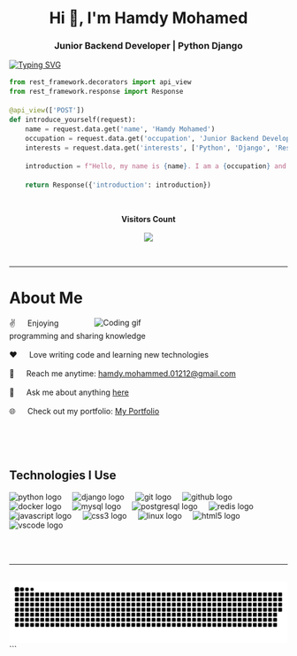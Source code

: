 <h1 align="center">Hi 👋, I'm Hamdy Mohamed</h1>
<h3 align="center">Junior Backend Developer | Python Django</h3>

<a href="https://git.io/typing-svg">
  <img src="https://readme-typing-svg.demolab.com?font=Fira+Code&weight=800&size=30&duration=3000&pause=503&center=true&vCenter=true&width=1000&lines=Hello+Everyone;My+name+is+Hamdy+Mohamed.;I+am+a+Junior+Backend+Developer;My+interests+include+%5BPython%2C+Django%2C+Rest+Framework%5D" alt="Typing SVG" />
</a>

```python
from rest_framework.decorators import api_view
from rest_framework.response import Response

@api_view(['POST'])
def introduce_yourself(request):
    name = request.data.get('name', 'Hamdy Mohamed')
    occupation = request.data.get('occupation', 'Junior Backend Developer')
    interests = request.data.get('interests', ['Python', 'Django', 'Rest Framework'])

    introduction = f"Hello, my name is {name}. I am a {occupation} and my interests include {', '.join(interests)}."

    return Response({'introduction': introduction})
```

<div align="center">
  <br>
  <p align="center"><b>Visitors Count</b></p>
  <p align="center">
    <img align="center" src="https://profile-counter.glitch.me/{HamdyMohamed}/count.svg" />
  </p>
  <br>
</div>

<hr>

# About Me
<p>
  <img align="right" width="350" src="/assets/programmer.gif" alt="Coding gif" />
    
  ✌️ &emsp; Enjoying programming and sharing knowledge <br/><br/>
  ❤️ &emsp; Love writing code and learning new technologies<br/><br/>
  📧 &emsp; Reach me anytime: [hamdy.mohammed.01212@gmail.com](mailto:hamdy.mohammed.01212@gmail.com)<br/><br/>
  💬 &emsp; Ask me about anything [here](https://www.linkedin.com/in/hamdy-mohamed-0b738a177/)<br/><br/>
  🌐 &emsp; Check out my portfolio: [My Portfolio](https://y00rg.github.io/Hamdy-Mohamed/)
</p>

<br/><br/><br/>

## Technologies I Use
<div align="left">
  <img src="https://cdn.jsdelivr.net/gh/devicons/devicon/icons/python/python-original.svg" height="40" alt="python logo" />
  <img width="12" />
  
  <img src="https://cdn.jsdelivr.net/gh/devicons/devicon/icons/django/django-plain.svg" height="40" alt="django logo" />
  <img width="12" />

  <img src="https://cdn.jsdelivr.net/gh/devicons/devicon/icons/git/git-original.svg" height="40" alt="git logo" />
  <img width="12" />

  <img src="https://cdn.jsdelivr.net/gh/devicons/devicon/icons/github/github-original.svg" height="40" alt="github logo" />
  <img width="12" />

  <img src="https://cdn.jsdelivr.net/gh/devicons/devicon/icons/docker/docker-original.svg" height="40" alt="docker logo" />
  <img width="12" />

  <img src="https://cdn.jsdelivr.net/gh/devicons/devicon/icons/mysql/mysql-original.svg" height="40" alt="mysql logo" />
  <img width="12" />

  <img src="https://cdn.jsdelivr.net/gh/devicons/devicon/icons/postgresql/postgresql-original.svg" height="40" alt="postgresql logo" />
  <img width="12" />

  <img src="https://cdn.jsdelivr.net/gh/devicons/devicon/icons/redis/redis-original.svg" height="40" alt="redis logo" />
  <img width="12" />

  <img src="https://cdn.jsdelivr.net/gh/devicons/devicon/icons/javascript/javascript-original.svg" height="40" alt="javascript logo" />
  <img width="12" />

  <img src="https://cdn.jsdelivr.net/gh/devicons/devicon/icons/css3/css3-original.svg" height="40" alt="css3 logo" />
  <img width="12" />

  <img src="https://cdn.jsdelivr.net/gh/devicons/devicon/icons/linux/linux-original.svg" height="40" alt="linux logo" />
  <img width="12" />

  <img src="https://cdn.jsdelivr.net/gh/devicons/devicon/icons/html5/html5-original.svg" height="40" alt="html5 logo" />
  <img width="12" />

  <img src="https://cdn.jsdelivr.net/gh/devicons/devicon/icons/vscode/vscode-original.svg" height="40" alt="vscode logo" />
</div>

<br/><br/>
<hr/>

<br/>
<img src="https://raw.githubusercontent.com/pythondeveloper6/pythondeveloper6/output/snake.svg" alt="Snake animation" />

<br/>
```
